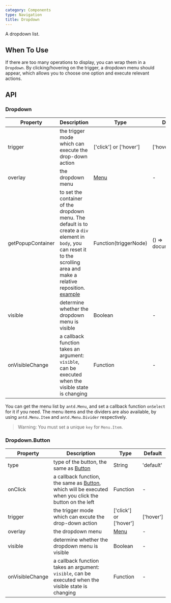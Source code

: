 ```yaml
---
category: Components
type: Navigation
title: Dropdown
---
```


A dropdown list.

## When To Use

If there are too many operations to display, you can wrap them in a `Dropdown`. By clicking/hovering on the trigger, a dropdown menu should appear, which allows you to choose one option and execute relevant actions.

## API

### Dropdown

| Property         | Description           | Type     | Default       |
|--------------|----------------|----------|--------------|
| trigger        | the trigger mode which can execute the drop-down action  | ['click'] or ['hover']   | ['hover']           |
| overlay | the dropdown menu       | [Menu](/components/menu)   | -           |
| getPopupContainer       | to set the container of the dropdown menu. The default is to create a `div` element in `body`, you can reset it to the scrolling area and make a relative reposition. [example](http://codepen.io/anon/pen/xVBOVQ?editors=001)   | Function(triggerNode)   | () => document.body |
| visible | determine whether the dropdown menu is visible | Boolean | -           |
| onVisibleChange     | a callback function takes an argument: `visible`, can be executed when the visible state is changing | Function           | - |

You can get the menu list by `antd.Menu`, and set a callback function `onSelect` for it if you need. The menu items and the dividers are also available, by using `antd.Menu.Item` and `antd.Menu.Divider` respectively.

> Warning: You must set a unique `key` for `Menu.Item`.


### Dropdown.Button

| Property         | Description           | Type     | Default       |
|--------------|----------------|----------|--------------|
| type        | type of the button, the same as [Button](/components/button)   | String   | 'default'           |
| onClick | a callback function, the same as [Button](/components/button), which will be executed when you click the button on the left       | Function   | -           |
| trigger       | the trigger mode which can excute the drop-down action | ['click'] or ['hover']   | ['hover'] |
| overlay | the dropdown menu | [Menu](/components/menu) | -           |
| visible     | determine whether the dropdown menu is visible | Boolean | -           |
| onVisibleChange     | a callback function takes an argument: `visible`, can be executed when the visible state is changing | Function     | -        |
